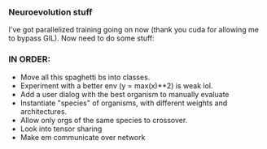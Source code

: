 ### Neuroevolution stuff

I've got parallelized training going on now (thank you cuda for allowing me to bypass GIL).
Now need to do some stuff:

### IN ORDER:  
 - Move all this spaghetti bs into classes.
 - Experiment with a better env (y = max(x)**2) is weak lol.
 - Add a user dialog with the best organism to manually evaluate
 - Instantiate "species" of organisms, with different weights and architectures.
 - Allow only orgs of the same species to crossover.
 - Look into tensor sharing
 - Make em communicate over network